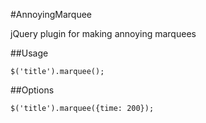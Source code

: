 #AnnoyingMarquee


jQuery plugin for making annoying marquees


##Usage

    $('title').marquee();


##Options

    $('title').marquee({time: 200});
